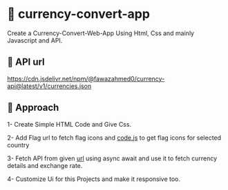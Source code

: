 # 💱 currency-convert-app

Create a Currency-Convert-Web-App Using Html, Css and mainly Javascript and API.

## 🔗 API url

https://cdn.jsdelivr.net/npm/@fawazahmed0/currency-api@latest/v1/currencies.json

## 💫 Approach

1- Create Simple HTML Code and Give Css.

2- Add Flag url to fetch flag icons and [code.js](https://github.com/code-with-divyanshu/currency-convert-app/blob/a0a65d052b7bf240caa8678672155245633496ae/currency-convert/codes.js) to get flag icons for selected country

3- Fetch API from given [url](https://cdn.jsdelivr.net/npm/@fawazahmed0/currency-api@latest/v1/currencies.json) using async await and use it to fetch currency details and exchange rate.

4- Customize Ui for this Projects and make it responsive too.

